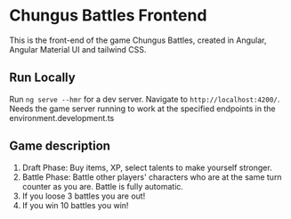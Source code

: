 # Chungus Battles Frontend

This is the front-end of the game Chungus Battles, created in Angular, Angular Material UI and tailwind CSS.

## Run Locally

Run `ng serve --hmr` for a dev server. Navigate to `http://localhost:4200/`. Needs the game server running to work at the specified endpoints in the environment.development.ts

## Game description

1. Draft Phase: Buy items, XP, select talents to make yourself stronger.
2. Battle Phase: Battle other players' characters who are at the same turn counter as you are. Battle is fully automatic.
3. If you loose 3 battles you are out!
4. If you win 10 battles you win!

